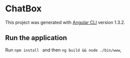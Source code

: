 # ChatBox

This project was generated with [Angular CLI](https://github.com/angular/angular-cli) version 1.3.2.

## Run the application
Run `npm install ` and then `ng build && node ./bin/www`, 
